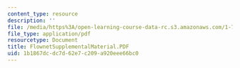 ```yaml
---
content_type: resource
description: ''
file: /media/https%3A/open-learning-course-data-rc.s3.amazonaws.com/1-725j-chemicals-in-the-environment-fate-and-transport-fall-2004/1b1867dcdc7d62e7c209a920eee66bc0_FlownetSupplementalMaterial.PDF
file_type: application/pdf
resourcetype: Document
title: FlownetSupplementalMaterial.PDF
uid: 1b1867dc-dc7d-62e7-c209-a920eee66bc0
---
```

